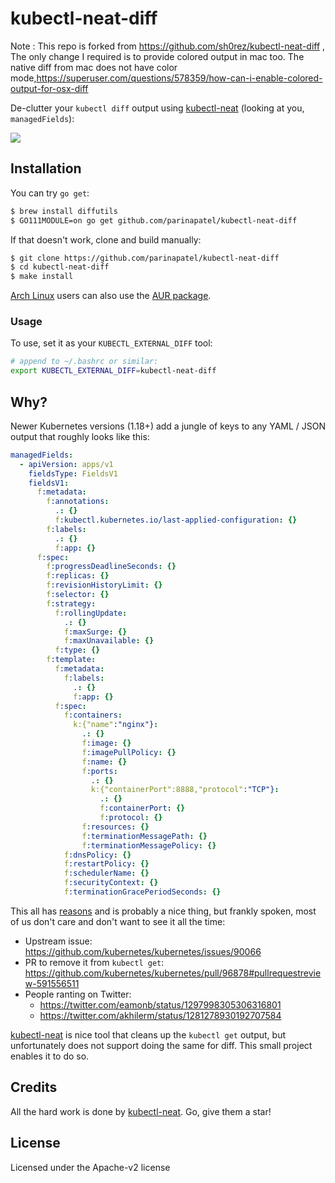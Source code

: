 # kubectl-neat-diff

Note : This repo is forked from https://github.com/sh0rez/kubectl-neat-diff , The only change I required is to provide colored output in mac too. The native diff from mac does not have color mode,https://superuser.com/questions/578359/how-can-i-enable-colored-output-for-osx-diff


De-clutter your `kubectl diff` output using [kubectl-neat](https://github.com/itaysk/kubectl-neat) (looking at you, `managedFields`):

![](./banner.png)

## Installation

You can try `go get`:

```bash
$ brew install diffutils
$ GO111MODULE=on go get github.com/parinapatel/kubectl-neat-diff
```

If that doesn't work, clone and build manually:

```bash
$ git clone https://github.com/parinapatel/kubectl-neat-diff
$ cd kubectl-neat-diff
$ make install
```

[Arch Linux](https://archlinux.org) users can also use the [AUR package](https://aur.archlinux.org/packages/kubectl-neat-diff).

### Usage

To use, set it as your `KUBECTL_EXTERNAL_DIFF` tool:

```bash
# append to ~/.bashrc or similar:
export KUBECTL_EXTERNAL_DIFF=kubectl-neat-diff
```

## Why?

Newer Kubernetes versions (1.18+) add a jungle of keys to any YAML / JSON output that roughly looks like this:

```yaml
managedFields:
  - apiVersion: apps/v1
    fieldsType: FieldsV1
    fieldsV1:
      f:metadata:
        f:annotations:
          .: {}
          f:kubectl.kubernetes.io/last-applied-configuration: {}
        f:labels:
          .: {}
          f:app: {}
      f:spec:
        f:progressDeadlineSeconds: {}
        f:replicas: {}
        f:revisionHistoryLimit: {}
        f:selector: {}
        f:strategy:
          f:rollingUpdate:
            .: {}
            f:maxSurge: {}
            f:maxUnavailable: {}
          f:type: {}
        f:template:
          f:metadata:
            f:labels:
              .: {}
              f:app: {}
          f:spec:
            f:containers:
              k:{"name":"nginx"}:
                .: {}
                f:image: {}
                f:imagePullPolicy: {}
                f:name: {}
                f:ports:
                  .: {}
                  k:{"containerPort":8888,"protocol":"TCP"}:
                    .: {}
                    f:containerPort: {}
                    f:protocol: {}
                f:resources: {}
                f:terminationMessagePath: {}
                f:terminationMessagePolicy: {}
            f:dnsPolicy: {}
            f:restartPolicy: {}
            f:schedulerName: {}
            f:securityContext: {}
            f:terminationGracePeriodSeconds: {}
```

This all has [reasons](https://kubernetes.io/docs/reference/using-api/server-side-apply/#field-management) and is probably a nice thing, but frankly spoken, most of us don't care and don't want to see it all the time:

- Upstream issue: https://github.com/kubernetes/kubernetes/issues/90066
- PR to remove it from `kubectl get`: https://github.com/kubernetes/kubernetes/pull/96878#pullrequestreview-591556511
- People ranting on Twitter:
  - https://twitter.com/eamonb/status/1297998305306316801
  - https://twitter.com/akhilerm/status/1281278930192707584

[kubectl-neat](https://github.com/itaysk/kubectl-neat) is nice tool that cleans up the `kubectl get` output, but unfortunately does not support doing the same for diff. This small project enables it to do so.

## Credits

All the hard work is done by [kubectl-neat](https://github.com/itaysk/kubectl-neat). Go, give them a star!

## License

Licensed under the Apache-v2 license
